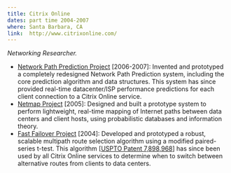 ```yaml
---
title: Citrix Online
dates: part time 2004-2007
where: Santa Barbara, CA
link:  http://www.citrixonline.com/
---
```


*Networking Researcher.*

- <u>Network Path Prediction Project</u> [2006-2007]:
Invented and prototyped a completely redesigned Network Path Prediction system, including the core prediction algorithm and data structures. This system has since provided real-time datacenter/ISP performance predictions for each client connection to a Citrix Online service.
- <u>Netmap Project</u> [2005]:
Designed and built a prototype system to perform lightweight, real-time mapping of Internet paths between data centers and client hosts, using probabilistic databases and information theory.
- <u>Fast Failover Project</u> [2004]:
Developed and prototyped a robust, scalable multipath route selection algorithm using a modified paired-series t-test. This algorithm [<a href="http://patft.uspto.gov/netacgi/nph-Parser?Sect1=PTO2&amp;Sect2=HITOFF&amp;p=1&amp;u=%2Fnetahtml%2FPTO%2Fsearch-bool.html&amp;r=16&amp;f=G&amp;l=50&amp;co1=AND&amp;d=PTXT&amp;s1=20110301.PD.&amp;s2=%28FL.ASST.%29&amp;OS=ISD/03/01/2011+AND+AS/FL&amp;RS=ISD/03/01/2011+AND+AS/FL" target="_blank">USPTO Patent 7,898,968</a>] has since been used by all Citrix Online services to determine when to switch between alternative routes from clients to data centers.
